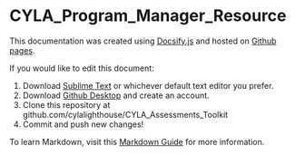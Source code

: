 # CYLA_Program_Manager_Resource

This documentation was created using [Docsify.js](https://docsify.js.org/#/) and hosted on [Github pages](https://pages.github.com/).

If you would like to edit this document:

1. Download [Sublime Text](https://www.sublimetext.com/) or whichever default text editor you prefer.
2. Download [Github Desktop](https://desktop.github.com/) and create an account.
3. Clone this repository at github.com/cylalighthouse/CYLA_Assessments_Toolkit
4. Commit and push new changes!


To learn Markdown, visit this [Markdown Guide](https://www.markdownguide.org/basic-syntax/) for more information.
